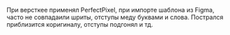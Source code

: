 При версткее применял PerfectPixel, при импорте шаблона из Figma, часто не совпадаили шриты, отступы меду буквами и слова. Пострался приблизится коригиналу, отступы подгонял и тд.
